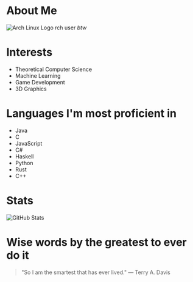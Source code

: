

<!---
ThobiasKH/ThobiasKH is a ✨ special ✨ repository because its `README.md` (this file) appears on your GitHub profile.
You can click the Preview link to take a look at your changes.
--->

# About Me
![Arch Linux Logo](https://archlinux.org/favicon.ico) 
rch user *btw*

# Interests
- Theoretical Computer Science
- Machine Learning
- Game Development
- 3D Graphics

# Languages I'm most proficient in
- Java
- C
- JavaScript
- C#
- Haskell
- Python
- Rust
- C++

# Stats
![GitHub Stats](https://github-readme-stats.vercel.app/api?username=ThobiasKH&show_icons=true&theme=radical)

# Wise words by the greatest to ever do it
> "So I am the smartest that has ever lived."
> — Terry A. Davis
